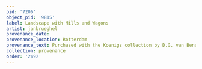 ```yaml
---
pid: '7206'
object_pid: '9815'
label: Landscape with Mills and Wagons
artist: janbrueghel
provenance_date:
provenance_location: Rotterdam
provenance_text: Purchased with the Koenigs collection by D.G. van Benuningen
collection: provenance
order: '2492'
---
```

